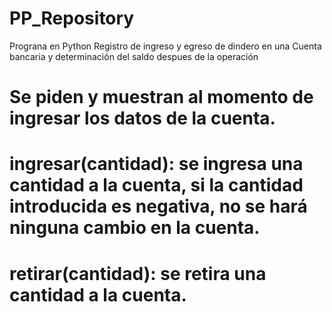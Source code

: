 # PP_Repository
Prograna en Python
Registro de ingreso y egreso de dindero en una Cuenta bancaria y determinación del saldo despues de la operación 
# Se piden y muestran al momento de ingresar los datos de la cuenta. 
# ingresar(cantidad): se ingresa una cantidad a la cuenta, si la cantidad introducida es negativa, no se hará ninguna cambio en la cuenta. 
# retirar(cantidad): se retira una cantidad a la cuenta. 
